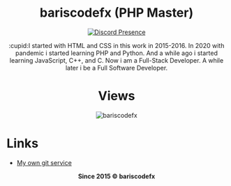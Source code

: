 <h1 align="center"><strong>bariscodefx (PHP Master)</strong></h1>

<div align="center">

[![Discord Presence](https://lanyard-profile-readme.vercel.app/api/793431383506681866)](https://discord.com/users/793431383506681866)  

</div>

<p align="center">:cupid:I started with HTML and CSS in this work in 2015-2016. In 2020 with pandemic i started learning PHP and Python. And a while ago i started learning JavaScript, C++, and C. Now i am a Full-Stack Developer. A while later i be a Full Software Developer.</p>

<div align="center">
  
  <h1>Views</h1>

<img src="https://count.getloli.com/get/@bariscodefy?theme=rule34" alt="bariscodefx" />

</div>

<h1>Links</h1>

* <a href="https://git.bariscodefx.tk" target="_blank">My own git service</a>

<p align="center"><strong>Since 2015 © bariscodefx</strong></p>
